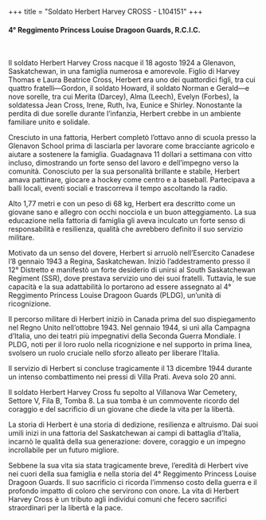 +++
title = "Soldato Herbert Harvey CROSS - L104151"
+++

#### 4° Reggimento Princess Louise Dragoon Guards, R.C.I.C.
<br>


Il soldato Herbert Harvey Cross nacque il 18 agosto 1924 a Glenavon, Saskatchewan, in una famiglia numerosa e amorevole. Figlio di Harvey Thomas e Laura Beatrice Cross, Herbert era uno dei quattordici figli, tra cui quattro fratelli—Gordon, il soldato Howard, il soldato Norman e Gerald—e nove sorelle, tra cui Merita (Darcey), Alma (Leech), Evelyn (Forbes), la soldatessa Jean Cross, Irene, Ruth, Iva, Eunice e Shirley. Nonostante la perdita di due sorelle durante l’infanzia, Herbert crebbe in un ambiente familiare unito e solidale.

Cresciuto in una fattoria, Herbert completò l’ottavo anno di scuola presso la Glenavon School prima di lasciarla per lavorare come bracciante agricolo e aiutare a sostenere la famiglia. Guadagnava 11 dollari a settimana con vitto incluso, dimostrando un forte senso del lavoro e dell’impegno verso la comunità.
Conosciuto per la sua personalità brillante e stabile, Herbert amava pattinare, giocare a hockey come centro e a baseball. Partecipava a balli locali, eventi sociali e trascorreva il tempo ascoltando la radio.

Alto 1,77 metri e con un peso di 68 kg, Herbert era descritto come un giovane sano e allegro con occhi nocciola e un buon atteggiamento. La sua educazione nella fattoria di famiglia gli aveva inculcato un forte senso di responsabilità e resilienza, qualità che avrebbero definito il suo servizio militare.

Motivato da un senso del dovere, Herbert si arruolò nell’Esercito Canadese l’8 gennaio 1943 a Regina, Saskatchewan. Iniziò l’addestramento presso il 12° Distretto e manifestò un forte desiderio di unirsi al South Saskatchewan Regiment (SSR), dove prestava servizio uno dei suoi fratelli.
Tuttavia, le sue capacità e la sua adattabilità lo portarono ad essere assegnato al 4° Reggimento Princess Louise Dragoon Guards (PLDG), un’unità di ricognizione.

Il percorso militare di Herbert iniziò in Canada prima del suo dispiegamento nel Regno Unito nell’ottobre 1943.
Nel gennaio 1944, si unì alla Campagna d’Italia, uno dei teatri più impegnativi della Seconda Guerra Mondiale. I PLDG, noti per il loro ruolo nella ricognizione e nel supporto in prima linea, svolsero un ruolo cruciale nello sforzo alleato per liberare l’Italia.

Il servizio di Herbert si concluse tragicamente il 13 dicembre 1944 durante un intenso combattimento nei pressi di Villa Prati. Aveva solo 20 anni.

Il soldato Herbert Harvey Cross fu sepolto al Villanova War Cemetery, Settore V, Fila B, Tomba 8. La sua tomba è un commovente ricordo del coraggio e del sacrificio di un giovane che diede la vita per la libertà.

La storia di Herbert è una storia di dedizione, resilienza e altruismo. Dai suoi umili inizi in una fattoria del Saskatchewan ai campi di battaglia d’Italia, incarnò le qualità della sua generazione: dovere, coraggio e un impegno incrollabile per un futuro migliore.

Sebbene la sua vita sia stata tragicamente breve, l’eredità di Herbert vive nei cuori della sua famiglia e nella storia del 4° Reggimento Princess Louise Dragoon Guards.
Il suo sacrificio ci ricorda l’immenso costo della guerra e il profondo impatto di coloro che servirono con onore.
La vita di Herbert Harvey Cross è un tributo agli individui comuni che fecero sacrifici straordinari per la libertà e la pace.
